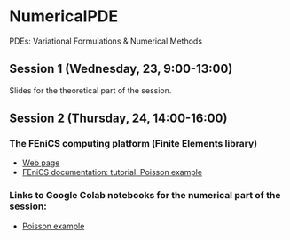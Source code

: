 # NumericalPDE

PDEs: Variational Formulations &amp; Numerical Methods

## Session 1 (Wednesday, 23, 9:00-13:00)

Slides for the theoretical part of the session.

## Session 2 (Thursday, 24, 14:00-16:00)

### The FEniCS computing platform (Finite Elements library)
- [Web page](https://fenicsproject.org/)
- [FEniCS documentation: tutorial, Poisson example](https://jsdokken.com/dolfinx-tutorial/chapter1/fundamentals.html/)

### Links to Google Colab notebooks for the numerical part of the session:

- [Poisson example](https://colab.research.google.com/drive/19WbvUdEtSFjU0LI4NIsqumFN2JUZ_z5b#scrollTo=KWx6rC6YtYR9)





